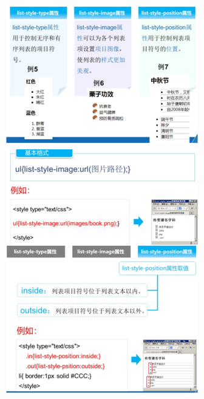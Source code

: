 ![外语](/imgs/2024-05-15/hblRrfCCHWSskR5J.jpeg)

![输入图片说明](/imgs/2024-05-15/oceHFRQqt6f046c2.jpeg)
![输入图片说明](/imgs/2024-05-15/juIp9PFy4IdBJ8RT.jpeg)

<!--stackedit_data:
eyJoaXN0b3J5IjpbLTExOTA1MDU5MDVdfQ==
-->